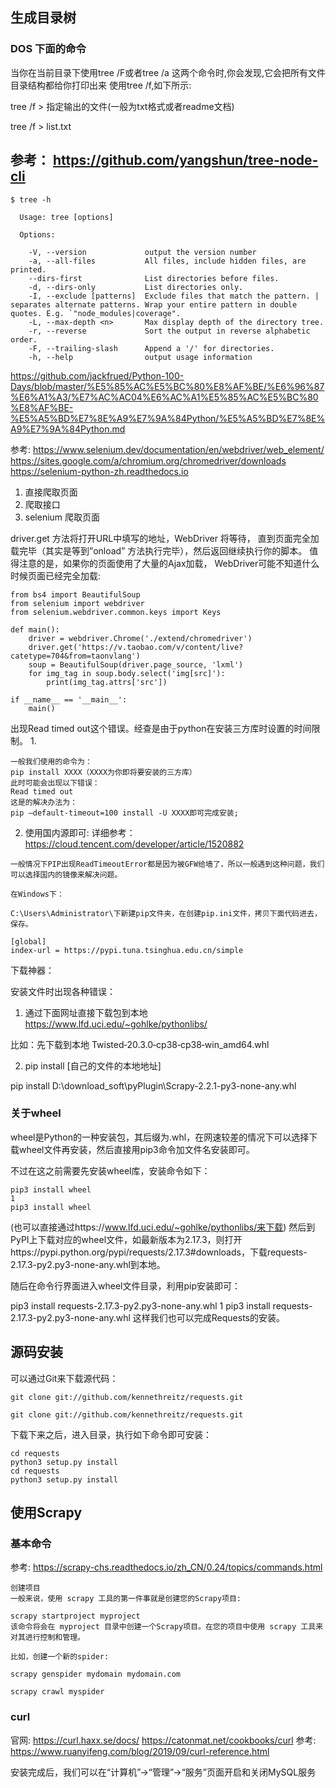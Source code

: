 ## 生成目录树

### DOS 下面的命令

当你在当前目录下使用tree /F或者tree /a 这两个命令时,你会发现,它会把所有文件目录结构都给你打印出来 使用tree /f,如下所示:

tree /f > 指定输出的文件(一般为txt格式或者readme文档)

tree /f > list.txt


## 参考： https://github.com/yangshun/tree-node-cli

```
$ tree -h

  Usage: tree [options]

  Options:

    -V, --version             output the version number
    -a, --all-files           All files, include hidden files, are printed.
    --dirs-first              List directories before files.
    -d, --dirs-only           List directories only.
    -I, --exclude [patterns]  Exclude files that match the pattern. | separates alternate patterns. Wrap your entire pattern in double quotes. E.g. `"node_modules|coverage".
    -L, --max-depth <n>       Max display depth of the directory tree.
    -r, --reverse             Sort the output in reverse alphabetic order.
    -F, --trailing-slash      Append a '/' for directories.
    -h, --help                output usage information
```

<!-- 利用python 进行登录微信 -->
https://github.com/jackfrued/Python-100-Days/blob/master/%E5%85%AC%E5%BC%80%E8%AF%BE/%E6%96%87%E6%A1%A3/%E7%AC%AC04%E6%AC%A1%E5%85%AC%E5%BC%80%E8%AF%BE-%E5%A5%BD%E7%8E%A9%E7%9A%84Python/%E5%A5%BD%E7%8E%A9%E7%9A%84Python.md





<!-- Message: 'chromedriver' executable needs to be in PATH. Please see https://sites.google.com/a/chromium.org/chromedriver/home -->

参考:
https://www.selenium.dev/documentation/en/webdriver/web_element/
https://sites.google.com/a/chromium.org/chromedriver/downloads
https://selenium-python-zh.readthedocs.io

1. 直接爬取页面
2. 爬取接口
3. selenium 爬取页面

driver.get 方法将打开URL中填写的地址，WebDriver 将等待， 直到页面完全加载完毕（其实是等到”onload” 方法执行完毕），然后返回继续执行你的脚本。 值得注意的是，如果你的页面使用了大量的Ajax加载， WebDriver可能不知道什么时候页面已经完全加载:

```
from bs4 import BeautifulSoup
from selenium import webdriver
from selenium.webdriver.common.keys import Keys

def main():
    driver = webdriver.Chrome('./extend/chromedriver')
    driver.get('https://v.taobao.com/v/content/live?catetype=704&from=taonvlang')
    soup = BeautifulSoup(driver.page_source, 'lxml')
    for img_tag in soup.body.select('img[src]'):
        print(img_tag.attrs['src'])

if __name__ == '__main__':
    main()
```


出现Read timed out这个错误。经查是由于python在安装三方库时设置的时间限制。
1. 
```
一般我们使用的命令为：
pip install XXXX（XXXX为你即将要安装的三方库）
此时可能会出现以下错误：
Read timed out
这是的解决办法为：
pip –default-timeout=100 install -U XXXX即可完成安装;
```

2. 使用国内源即可: 详细参考： https://cloud.tencent.com/developer/article/1520882
```
一般情况下PIP出现ReadTimeoutError都是因为被GFW给墙了，所以一般遇到这种问题，我们可以选择国内的镜像来解决问题。

在Windows下：

C:\Users\Administrator\下新建pip文件夹，在创建pip.ini文件，拷贝下面代码进去，保存。

[global]
index-url = https://pypi.tuna.tsinghua.edu.cn/simple
```

下载神器：

安装文件时出现各种错误： 
1. 通过下面网址直接下载包到本地
https://www.lfd.uci.edu/~gohlke/pythonlibs/

比如：先下载到本地
Twisted‑20.3.0‑cp38‑cp38‑win_amd64.whl

2. pip install [自己的文件的本地地址]

pip install D:\download_soft\pyPlugin\Scrapy-2.2.1-py3-none-any.whl

### 关于wheel

wheel是Python的一种安装包，其后缀为.whl，在网速较差的情况下可以选择下载wheel文件再安装，然后直接用pip3命令加文件名安装即可。

不过在这之前需要先安装wheel库，安装命令如下：

```
pip3 install wheel
1
pip3 install wheel
```

(也可以直接通过https://www.lfd.uci.edu/~gohlke/pythonlibs/来下载)
然后到PyPI上下载对应的wheel文件，如最新版本为2.17.3，则打开https://pypi.python.org/pypi/requests/2.17.3#downloads，下载requests-2.17.3-py2.py3-none-any.whl到本地。

随后在命令行界面进入wheel文件目录，利用pip安装即可：

pip3 install requests-2.17.3-py2.py3-none-any.whl
1
pip3 install requests-2.17.3-py2.py3-none-any.whl
这样我们也可以完成Requests的安装。

## 源码安装

可以通过Git来下载源代码：

```
git clone git://github.com/kennethreitz/requests.git

git clone git://github.com/kennethreitz/requests.git
```

下载下来之后，进入目录，执行如下命令即可安装：
```
cd requests
python3 setup.py install
cd requests
python3 setup.py install
```


## 使用Scrapy

### 基本命令


参考: https://scrapy-chs.readthedocs.io/zh_CN/0.24/topics/commands.html
```
创建项目
一般来说，使用 scrapy 工具的第一件事就是创建您的Scrapy项目:

scrapy startproject myproject
该命令将会在 myproject 目录中创建一个Scrapy项目。在您的项目中使用 scrapy 工具来对其进行控制和管理。

比如，创建一个新的spider:

scrapy genspider mydomain mydomain.com

scrapy crawl myspider
```

### curl
官网: https://curl.haxx.se/docs/
https://catonmat.net/cookbooks/curl
参考:
https://www.ruanyifeng.com/blog/2019/09/curl-reference.html



安装完成后，我们可以在“计算机”→“管理”→“服务”页面开启和关闭MySQL服务













